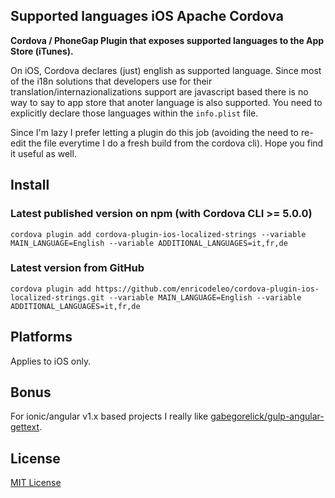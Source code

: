 ## Supported languages iOS Apache Cordova

**Cordova / PhoneGap Plugin that exposes supported languages to the App Store (iTunes).**

On iOS, Cordova declares (just) english as supported language. Since most of the i18n solutions that developers use for their translation/internazionalizations support are javascript based there is no way to say to app store that anoter language is also supported. You need to explicitly declare those languages within the `info.plist` file.

Since I'm lazy I prefer letting a plugin do this job (avoiding the need to re-edit the file everytime I do a fresh build from the cordova cli). Hope you find it useful as well.

## Install

### Latest published version on npm (with Cordova CLI >= 5.0.0)

```
cordova plugin add cordova-plugin-ios-localized-strings --variable MAIN_LANGUAGE=English --variable ADDITIONAL_LANGUAGES=it,fr,de
```

### Latest version from GitHub

```
cordova plugin add https://github.com/enricodeleo/cordova-plugin-ios-localized-strings.git --variable MAIN_LANGUAGE=English --variable ADDITIONAL_LANGUAGES=it,fr,de
```

## Platforms

Applies to iOS only.

## Bonus

For ionic/angular v1.x based projects I really like [gabegorelick/gulp-angular-gettext](https://github.com/gabegorelick/gulp-angular-gettext).

## License

[MIT License](http://ilee.mit-license.org)
